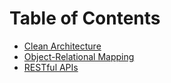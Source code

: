 # Table of Contents

- [Clean Architecture](./clean-architecture)
- [Object-Relational Mapping](./orm/)
- [RESTful APIs](./restful-apis/)

